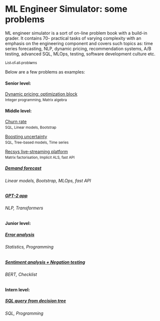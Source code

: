 # ML Engineer Simulator: some problems
ML engineer simulator is a sort of on-line problem book with a build-in grader. It contains 70- practical tasks of varying complexity with an emphasis on the engineering component and covers such topics as: time series forecasting, NLP, dynamic pricing, recommendation systems, A/B testing, advanced SQL, MLOps, testing, software development culture etc.

[<sub>List of all problems</sub>](https://simulator-ml.notion.site/dfcd22d2dee24176b2998c9231f79f10?v=7a44c363484b463c89c08f60ac8b351f)

Below are a few problems as examples:

#### Senior level:
[Dynamic pricing: optimization block](./pricing/)
<sub><br>Integer programming, Matrix algebra</sub>
#### Middle level:
[Churn rate](./churn_rate) 
<sub><br>SQL, Linear models, Bootstrap</sub>

[Boosting uncertainty](./model_uncertainty)
<sub><br>SQL, Tree-based models, Time series</sub>

[Recsys live-streaming platform](./recsys)
<sub><br>Matrix factorisation, Implicit ALS, fast API</sub>

##### [Demand forecast](./demand_forecast)
###### Linear models, Bootstrap, MLOps, fast API
##### [GPT-2 app](./nlp/gpt_2)
###### NLP, Transformers
#### Junior level:
##### [Error analysis](./error_analysis)
###### Statistics, Programming
##### [Sentiment analysis + Negation testing](./nlp/sentiment)
###### BERT, Checklist
#### Intern level:
##### [SQL query from decision tree](./tree_sql)
###### SQL, Programming
